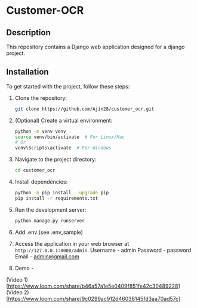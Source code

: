 # Customer-OCR

## Description

This repository contains a Django web application designed for a django project.

## Installation

To get started with the project, follow these steps:

1. Clone the repository:

   ```bash
   git clone https://github.com/Ajin28/customer_ocr.git
   ```

2. (Optional) Create a virtual environment:

   ```bash
   python -m venv venv
   source venv/bin/activate  # For Linux/Mac
   # Or
   venv\Scripts\activate  # For Windows

   ```

3. Navigate to the project directory:

   ```bash
   cd customer_ocr

   ```

4. Install dependencies:

   ```bash
   python -m pip install --upgrade pip
   pip install -r requirements.txt
   ```

5. Run the development server:

   ```bash
   python manage.py runserver
   ```

6. Add .env (see .env_sample)

7. Access the application in your web browser at `http://127.0.0.1:8000/admin`.
   Username - admin
   Password - password
   Email - admin@gmail.com

8. Demo -


(Video 1)[https://www.loom.com/share/b46a57a1e5e0409f851fe42c30489228]
(Video 2)[https://www.loom.com/share/9c0299ac912d46038145fd3aa70ad57c]



